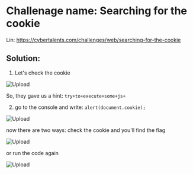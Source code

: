 # Challenage name: Searching for the cookie

Lin: https://cybertalents.com/challenges/web/searching-for-the-cookie

## Solution:
1) Let's check the cookie

![Upload](https://user-images.githubusercontent.com/55226688/84440771-3b8b6980-ac43-11ea-8bb8-e75cf5947dc8.png)

So, they gave us a hint:  `try+to+execute+some+js+ `

2) go to the console and write:
`alert(document.cookie);`

![Upload](https://user-images.githubusercontent.com/55226688/84441164-f4ea3f00-ac43-11ea-9ef2-5f1e1f34b3b4.png)

now there are two ways: 
check the cookie and you'll find the flag 

![Upload](https://user-images.githubusercontent.com/55226688/84441402-63c79800-ac44-11ea-8dd1-5492216bd95e.png)

or run the code again 

![Upload](https://user-images.githubusercontent.com/55226688/84441296-367aea00-ac44-11ea-860b-48e8d402ddb8.png)
